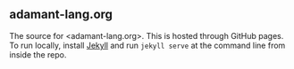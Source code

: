 ## adamant-lang.org

The source for <adamant-lang.org>.  This is hosted through GitHub pages.  To run locally, install [Jekyll](https://jekyllrb.com/) and run `jekyll serve` at the command line from inside the repo.
